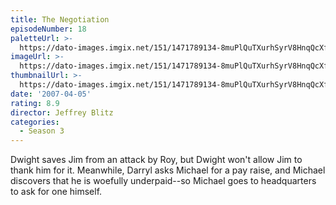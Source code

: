 ```yaml
---
title: The Negotiation
episodeNumber: 18
paletteUrl: >-
  https://dato-images.imgix.net/151/1471789134-8muPlQuTXurhSyrV8HnqQcXfatY.jpg?auto=enhance&ch=DPR%2CWidth&palette=json
imageUrl: >-
  https://dato-images.imgix.net/151/1471789134-8muPlQuTXurhSyrV8HnqQcXfatY.jpg?auto=compress%2Cformat&ch=DPR%2CWidth&w=500
thumbnailUrl: >-
  https://dato-images.imgix.net/151/1471789134-8muPlQuTXurhSyrV8HnqQcXfatY.jpg?auto=enhance&ch=DPR%2CWidth&fit=crop&fm=jpg&h=280&w=500
date: '2007-04-05'
rating: 8.9
director: Jeffrey Blitz
categories:
  - Season 3
---
```


Dwight saves Jim from an attack by Roy, but Dwight won't allow Jim to thank him for it. Meanwhile, Darryl asks Michael for a pay raise, and Michael discovers that he is woefully underpaid--so Michael goes to headquarters to ask for one himself.